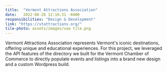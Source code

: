 ```yaml
---
title:  "Vermont Attractions Association"
date:   2022-08-26 12:16:31 -0400
responsibilities: "Design & Development"
link: "https://vtattractions.org/"
tile-photo: assets/images/vaa tile.png
---
```

Vermont Attractions Association represents Vermont's iconic destinations, offering unique and educational experiences. For this project, we leveraged the API features of the directory we built for the Vermont Chamber of Commerce to directly populate events and listings into a brand new design and a custom Wordpress build.